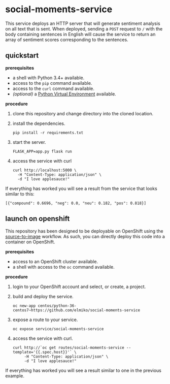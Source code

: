# social-moments-service

This service deploys an HTTP server that will generate sentiment analysis
on all text that is sent. When deployed, sending a `POST` request to `/` with
the body containing sentences in English will cause the service to return an
array of sentiment scores corresponding to the sentences.

## quickstart

**prerequisites**
* a shell with Python 3.4+ available.
* access to the `pip` command available.
* access to the `curl` command available.
* _(optional)_ a
  [Python Virtual Environment](https://virtualenv.pypa.io/en/stable/)
  available.

**procedure**
1. clone this repository and change directory into the cloned location.
1. install the dependencies.

   ```
   pip install -r requirements.txt
   ```
1. start the server.

   ```
   FLASK_APP=app.py flask run
   ```
1. access the service with curl

   ```
   curl http://localhost:5000 \
     -H "Content-Type: application/json" \
     -d "I love applesauce!"
   ```

If everything has worked you will see a result from the service
that looks similar to this:

```
[{"compound": 0.6696, "neg": 0.0, "neu": 0.182, "pos": 0.818}]
```

## launch on openshift

This repository has been designed to be deployable on OpenShift using the
[source-to-image](https://docs.okd.io/latest/creating_images/s2i.html#creating-images-s2i)
workflow. As such, you can directly deploy this code into a container on
OpenShift.

**prerequisites**
* access to an OpenShift cluster available.
* a shell with access to the `oc` command available.

**procedure**
1. login to your OpenShift account and select, or create, a project.
1. build and deploy the service.

   `oc new-app centos/python-36-centos7~https://github.com/elmiko/social-moments-service`
1. expose a route to your service.

   `oc expose service/social-moments-service`
1. access the service with curl.

   ```
   curl http://`oc get routes/social-moments-service --template='{{.spec.host}}'` \
        -H "Content-Type: application/json" \
        -d "I love applesauce!"
   ```

If everything has worked you will see a result similar to one in the previous
example.
